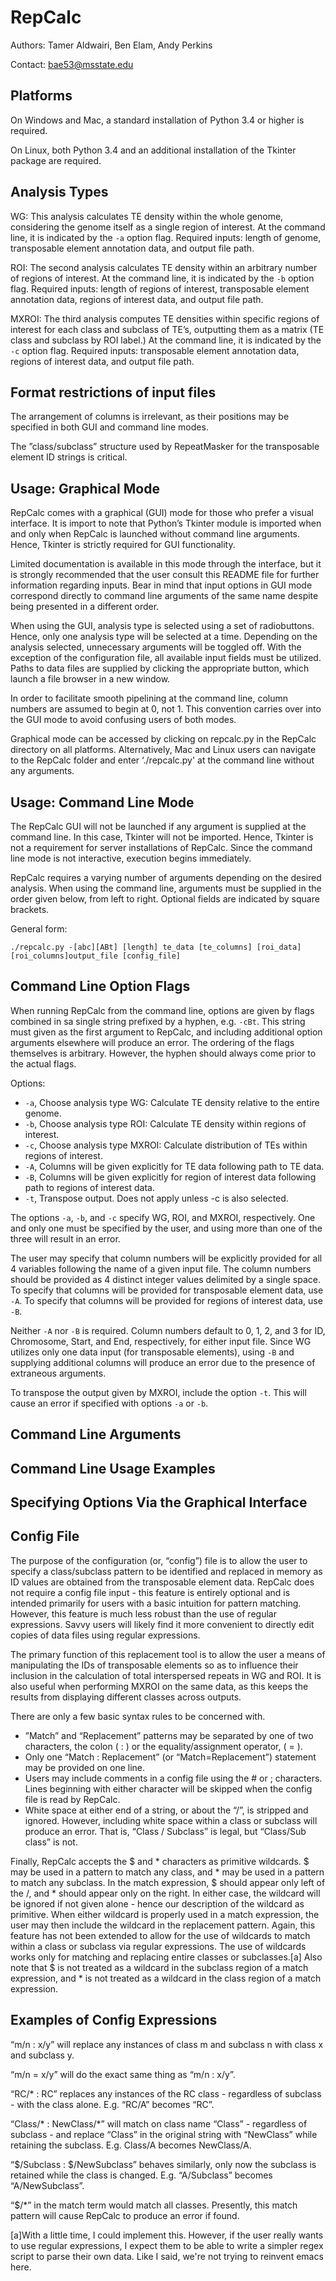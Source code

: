 # RepCalc

Authors:  Tamer Aldwairi, Ben Elam, Andy Perkins

Contact:  bae53@msstate.edu


## Platforms

On Windows and Mac, a standard installation of Python 3.4 or higher is required.

On Linux, both Python 3.4 and an additional installation of the Tkinter package are required.

## Analysis Types

WG:  This analysis calculates TE density within the whole genome, considering the genome itself as a single region of interest.  At the command line, it is indicated by the `-a` option flag. Required inputs:  length of genome, transposable element annotation data, and output file path.

ROI:  The second analysis calculates TE density within an arbitrary number of regions of interest.  At the command line, it is indicated by the `-b` option flag.  Required inputs:  length of regions of interest, transposable element annotation data, regions of interest data, and output file path.

MXROI:  The third analysis computes TE densities within specific regions of interest for each class and subclass of TE’s, outputting them as a matrix (TE class and subclass by ROI label.)  At the command line, it is indicated by the `-c` option flag.  Required inputs:  transposable element annotation data, regions of interest data, and output file path.

## Format restrictions of input files

The arrangement of columns is irrelevant, as their positions may be specified in both GUI and command line modes.

The ”class/subclass” structure used by RepeatMasker for the transposable element ID strings is critical.

## Usage:  Graphical Mode

RepCalc comes with a graphical (GUI) mode for those who prefer a visual interface.  It is import to note that Python’s Tkinter module is imported when and only when RepCalc is launched without command line arguments.  Hence, Tkinter is strictly required for GUI functionality.

Limited documentation is available in this mode through the interface, but it is strongly recommended that the user consult this README file for further information regarding inputs.  Bear in mind that input options in GUI mode correspond directly to command line arguments of the same name despite being presented in a different order.

When using the GUI, analysis type is selected using a set of radiobuttons.  Hence, only one analysis type will be selected at a time.  Depending on the analysis selected, unnecessary arguments will be toggled off.  With the exception of the configuration file, all available input fields must be utilized.  Paths to data files are supplied by clicking the appropriate button, which launch a file browser in a new window.

In order to facilitate smooth pipelining at the command line, column numbers are assumed to begin at 0, not 1.  This convention carries over into the GUI mode to avoid confusing users of both modes.

Graphical mode can be accessed by clicking on repcalc.py in the RepCalc directory on all platforms.  Alternatively, Mac and Linux users can navigate to the RepCalc folder and  enter ‘./repcalc.py' at the command line without any arguments.

## Usage:  Command Line Mode

The RepCalc GUI will not be launched if any argument is supplied at the command line.  In this case, Tkinter will not be imported.  Hence, Tkinter is not a requirement for server installations of RepCalc.  Since the command line mode is not interactive, execution begins immediately.

RepCalc requires a varying number of arguments depending on the desired analysis.  When using the command line, arguments must be supplied in the order given below, from left to right.  Optional fields are indicated by square brackets.

General form:

`./repcalc.py -[abc][ABt] [length] te_data [te_columns] [roi_data] [roi_columns]output_file [config_file]`

## Command Line Option Flags

When running RepCalc from the command line, options are given by flags combined in sa single string prefixed by a hyphen, e.g. `-cBt`.  This string must given as the first argument to RepCalc, and including additional option arguments elsewhere will produce an error.  The ordering of the flags themselves is arbitrary.  However, the hyphen should always come prior to the actual flags.

Options:

- `-a`,    Choose analysis type WG:  Calculate TE density relative to the entire genome.
- `-b`,    Choose analysis type ROI:  Calculate TE density within regions of interest.
- `-c`,     Choose analysis type MXROI:  Calculate distribution of TEs within regions of interest.
- `-A`,    Columns will be given explicitly for TE data following path to TE data.
- `-B`,    Columns will be given explicitly for region of interest data following path to regions of interest data.
- `-t`,     Transpose output.  Does not apply unless -c is also selected.

The options `-a`, `-b`, and `-c` specify WG, ROI, and MXROI, respectively.  One and only one must be specified by the user, and using more than one of the three will result in an error.

The user may specify that column numbers will be explicitly provided for all 4 variables following the name of a given input file.  The column numbers should be provided as 4 distinct integer values delimited by a single space.  To specify that columns will be provided for transposable element data, use `-A`.  To specify that columns will be provided for regions of interest data, use `-B`.  

Neither `-A` nor `-B` is required.  Column numbers default to 0, 1, 2, and 3 for ID, Chromosome, Start, and End, respectively, for either input file.  Since WG utilizes only one data input (for transposable elements), using `-B` and supplying additional columns will produce an error due to the presence of extraneous arguments.

To transpose the output given by MXROI, include the option `-t`.  This will cause an error if specified with options `-a` or `-b`.

## Command Line Arguments

## Command Line Usage Examples

## Specifying Options Via the Graphical Interface

## Config File

The purpose of the configuration (or, “config”) file is to allow the user to specify a class/subclass pattern to be identified and replaced in memory as ID values are obtained from the transposable element data.  RepCalc does not require a config file input - this feature is entirely optional and is intended primarily for users with a basic intuition for pattern matching.  However, this feature is much less robust than the use of regular expressions.  Savvy users will likely find it more convenient to directly edit copies of data files using regular expressions.

The primary function of this replacement tool is to allow the user a means of manipulating the IDs of transposable elements so as to influence their inclusion in the calculation of total interspersed repeats in WG and ROI.  It is also useful when performing MXROI on the same data, as this keeps the results from displaying different classes across outputs.

There are only a few basic syntax rules to be concerned with.

- ”Match” and “Replacement” patterns may be separated by one of two characters, the colon ( : ) or the equality/assignment operator, ( = ).
- Only one “Match : Replacement” (or “Match=Replacement”) statement may be provided on one line.
- Users may include comments in a config file using the # or ; characters.  Lines beginning with either character will be skipped when the config file is read by RepCalc.
- White space at either end of a string, or about the “/”, is stripped and ignored.  However, including white space within a class or subclass will produce an error.  That is, “Class / Subclass” is legal, but “Class/Sub class” is not.

Finally, RepCalc accepts the $ and * characters as primitive wildcards.  $ may be used in a pattern to match any class, and * may be used in a pattern to match any subclass.  In the match expression, $ should appear only left of the /, and * should appear only on the right.  In either case, the wildcard will be ignored if not given alone - hence our description of the wildcard as primitive.  When either wildcard is properly used in a match expression, the user may then include the wildcard in the replacement pattern.  Again, this feature has not been extended to allow for the use of wildcards to match within a class or subclass via regular expressions.  The use of wildcards works only for matching and replacing entire classes or subclasses.[a]  Also note that $ is not treated as a wildcard in the subclass region of a match expression, and * is not treated as a wildcard in the class region of a match expression.

## Examples of Config Expressions

“m/n : x/y” will replace any instances of class m and subclass n with class x and subclass y.

“m/n = x/y” will do the exact same thing as “m/n : x/y”.

“RC/* : RC” replaces any instances of the RC class - regardless of subclass - with the class alone.  E.g. “RC/A” becomes “RC”.

“Class/* : NewClass/*” will match on class name “Class” - regardless of subclass - and replace “Class” in the original string with “NewClass” while retaining the subclass.  E.g. Class/A becomes NewClass/A.

“$/Subclass : $/NewSubclass” behaves similarly, only now the subclass is retained while the class is changed.  E.g.  “A/Subclass” becomes “A/NewSubclass”.

“$/*” in the match term would match all classes.  Presently, this match pattern will cause RepCalc to produce an error if found.

[a]With a little time, I could implement this.  However, if the user really wants to use regular expressions, I expect them to be able to write a simpler regex script to parse their own data.  Like I said, we're not trying to reinvent emacs here.